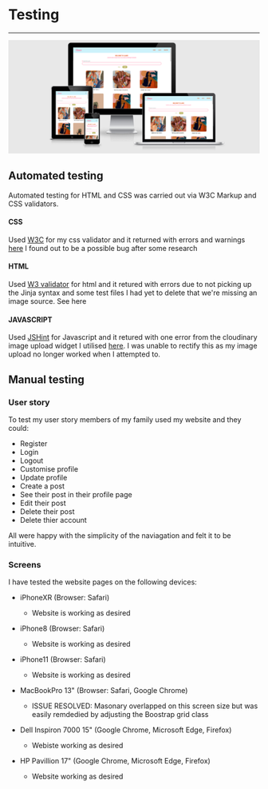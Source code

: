 # Testing 
<hr>

![](static/readme-files/claws_multiscreen.png)

## Automated testing 
Automated testing for HTML and CSS was carried out via W3C Markup and CSS validators.

#### CSS
Used [W3C](https://www.w3.org/) for my css validator and it returned with errors and warnings [here]() I found out to be a possible bug after some research 

#### HTML
Used [W3 validator](https://validator.w3.org/nu/) for html and it retured with errors due to not picking up the Jinja syntax and some test files I had yet to delete that we're missing an image source. See here []()

#### JAVASCRIPT
Used [JSHint](https://jshint.com/) for Javascript and it retured with one error from the cloudinary image upload widget I utilised [here](static/readme-files/JSHint_validator.png). I was unable to rectify this as my image upload no longer worked when I attempted to. 


## Manual testing 

### User story

To test my user story members of my family used my website and they could:

- Register 
- Login 
- Logout 
- Customise profile
- Update profile
- Create a post 
- See their post in their profile page
- Edit their post 
- Delete their post
- Delete thier account 

All were happy with the simplicity of the naviagation and felt it to be intuitive. 


### Screens 

I have tested the website pages on the following devices:

- iPhoneXR (Browser: Safari)
  - Website is working as desired 


- iPhone8 (Browser: Safari)
  - Website is working as desired 

- iPhone11 (Browser: Safari)
  - Website is working as desired 

- MacBookPro 13" (Browser: Safari, Google Chrome)
  - ISSUE RESOLVED: Masonary overlapped on this screen size but was easily remdedied by adjusting the Boostrap grid class 

- Dell Inspiron 7000 15" (Google Chrome, Microsoft Edge, Firefox)
  - Webiste working as desired

- HP Pavillion 17" (Google Chrome, Microsoft Edge, Firefox) 
  - Website working as desired 






